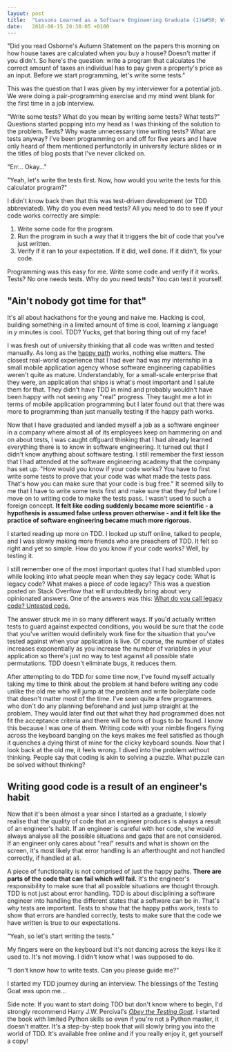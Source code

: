 ```yaml
---
layout:	post
title:	"Lessons Learned as a Software Engineering Graduate (1)&#58; Write your godd*mn tests!"
date:	2016-08-15 20:38:05 +0100
---
```


"Did you read Osborne's Autumn Statement on the papers this morning on how house taxes are calculated when you buy a house? Doesn't matter if you didn't. So here's the question: write a program that calculates the correct amount of taxes an individual has to pay given a property's price as an input. Before we start programming, let's write some tests."

This was the question that I was given by my interviewer for a potential job. We were doing a pair-programming exercise and my mind went blank for the first time in a job interview.

"Write some tests? What do you mean by writing some tests? What tests?"
Questions started popping into my head as I was thinking of the solution to the problem. Tests? Why waste unnecessary time writing tests? What are tests anyway? I've been programming on and off for five years and I have only heard of them mentioned perfunctorily in university lecture slides or in the titles of blog posts that I've never clicked on.

"Err... Okay..."

"Yeah, let's write the tests first. Now, how would you write the tests for this calculator program?"

I didn't know back then that this was test-driven development (or TDD abbreviated). Why do you even need tests? All you need to do to see if your code works correctly are simple:

1. Write some code for the program.
2. Run the program in such a way that it triggers the bit of code that you've just written.
3. Verify if it ran to your expectation. If it did, well done. If it didn't, fix your code.

Programming was this easy for me. Write some code and verify if it works. Tests? No one needs tests. Why do you need tests? You can test it yourself.

"Ain't nobody got time for that"
--------------------------------
It's all about hackathons for the young and naive me. Hacking is cool, building something in a limited amount of time is cool, learning *x* language in *y* minutes is cool. TDD? Yucks, get that boring thing out of my face!

I was fresh out of university thinking that all code was written and tested manually. As long as the [happy path](https://en.wikipedia.org/wiki/Happy_path) works, nothing else matters. The closest real-world experience that I had ever had was my internship in a small mobile application agency whose software engineering capabilities weren't quite as mature. Understandably, for a small-scale enterprise that they were, an application that ships is what's most important and I salute them for that. They didn't have TDD in mind and probably wouldn't have been happy with not seeing any "real" progress. They taught me a lot in terms of mobile application programming but I later found out that there was more to programming than just manually testing if the happy path works.

Now that I have graduated and landed myself a job as a software engineer in a company where almost all of its employees keep on hammering on and on about tests, I was caught offguard thinking that I had already learned everything there is to know in software engineering. It turned out that I didn't know anything about software testing.
I still remember the first lesson that I had attended at the software engineering academy that the company has set up. "How would you know if your code works? You have to first write some tests to prove that your code was what made the tests pass. That's how you can make sure that your code is bug free." It seemed silly to me that I have to write some tests first and make sure that they *fail* before I move on to writing code to make the tests pass. I wasn't used to such a foreign concept. **It felt like coding suddenly became more scientific - a hypothesis is assumed false unless proven otherwise - and it felt like the practice of software engineering became much more rigorous.**

I started reading up more on TDD. I looked up stuff online, talked to people, and I was slowly making more friends who are preachers of TDD. It felt so right and yet so simple. How do you know if your code works? Well, by testing it.

I still remember one of the most important quotes that I had stumbled upon while looking into what people mean when they say legacy code: What is legacy code? What makes a piece of code legacy? This was a question posted on Stack Overflow that will undoubtedly bring about very opinionated answers. One of the answers was this: [What do you call legacy code? Untested code.](http://programmers.stackexchange.com/questions/94007/when-is-code-legacy/94011#94011)

The answer struck me in so many different ways. If you'd actually written tests to guard against expected conditions, you would be sure that the code that you've written would definitely work fine for the situation that you've tested against when your application is live. Of course, the number of states increases exponentially as you increase the number of variables in your application so there's just no way to test against all possible state permutations. TDD doesn't eliminate bugs, it reduces them.

After attempting to do TDD for some time now, I've found myself actually taking my time to think about the problem at hand before writing any code unlike the old me who will jump at the problem and write boilerplate code that doesn't matter most of the time. I've seen quite a few programmers who don't do any planning beforehand and just jump straight at the problem. They would later find out that what they had programmed does not fit the acceptance criteria and there will be tons of bugs to be found. I know this because I was one of them. Writing code with your nimble fingers flying across the keyboard banging on the keys makes me feel satisfied as though it quenches a dying thirst of mine for the clicky keyboard sounds. Now that I look back at the old me, it feels wrong. I dived into the problem without thinking. People say that coding is akin to solving a puzzle. What puzzle can be solved without thinking?

Writing good code is a result of an engineer's habit
----------------------------------------------------
Now that it's been almost a year since I started as a graduate, I slowly realise that the quality of code that an engineer produces is always a result of an engineer's habit. If an engineer is careful with her code, she would always analyse all the possible situations and gaps that are not considered. If an engineer only cares about "real" results and what is shown on the screen, it's most likely that error handling is an afterthought and not handled correctly, if handled at all.

A piece of functionality is not comprised of just the happy paths. **There are parts of the code that can fail which *will* fail.** It's the engineer's responsibility to make sure that all possible situations are thought through.
TDD is not just about error handling. TDD is about disciplining a software engineer into handling the different states that a software can be in. That's why tests are important. Tests to show that the happy paths work, tests to show that errors are handled correctly, tests to make sure that the code we have written is true to our expectations.

"Yeah, so let's start writing the tests."

My fingers were on the keyboard but it's not dancing across the keys like it used to. It's not moving. I didn't know what I was supposed to do.

"I don't know how to write tests. Can you please guide me?"

I started my TDD journey during an interview. The blessings of the Testing Goat was upon me...

Side note: If you want to start doing TDD but don't know where to begin, I'd strongly recommend Harry J.W. Percival's *[Obey the Testing Goat](http://www.obeythetestinggoat.com/)*. I started the book with limited Python skills so even if you're not a Python master, it doesn't matter. It's a step-by-step book that will slowly bring you into the world of TDD. It's available free online and if you really enjoy it, get yourself a copy!
